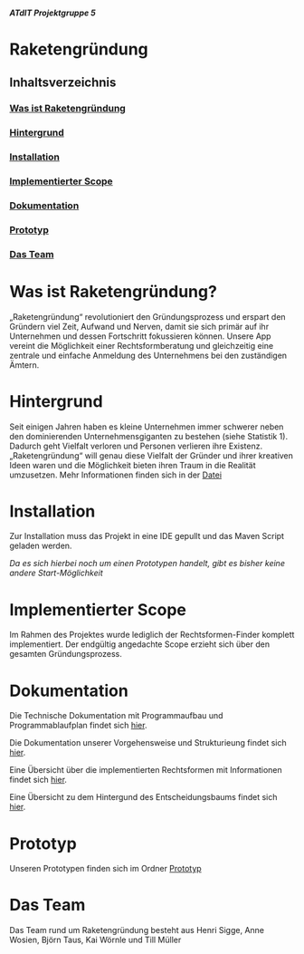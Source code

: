 ##### ATdIT Projektgruppe 5
# Raketengründung

## Inhaltsverzeichnis
### [Was ist Raketengründung](#was-ist-raketengründung-1)
### [Hintergrund](#hintergrund-1)
### [Installation](#installation-1)
### [Implementierter Scope](#implementierter-scope-1)
### [Dokumentation](#dokumentation-1)
### [Prototyp](#prototyp-1)
### [Das Team](#das-team-1)


# Was ist Raketengründung?
„Raketengründung“ revolutioniert den Gründungsprozess und erspart den Gründern viel Zeit,
Aufwand und Nerven, damit sie sich primär auf ihr Unternehmen und dessen Fortschritt
fokussieren können.
Unsere App vereint die Möglichkeit einer Rechtsformberatung und gleichzeitig eine zentrale
und einfache Anmeldung des Unternehmens bei den zuständigen Ämtern.


#  Hintergrund
Seit einigen Jahren haben es kleine Unternehmen immer schwerer neben den dominierenden
Unternehmensgiganten zu bestehen (siehe Statistik 1). Dadurch geht Vielfalt verloren und
Personen verlieren ihre Existenz.
„Raketengründung“ will genau diese Vielfalt der Gründer und ihrer kreativen Ideen waren und
die Möglichkeit bieten ihren Traum in die Realität umzusetzen.
Mehr Informationen finden sich in der [Datei](https://github.com/HerrTill/Gruppe5-Raketengruendung/blob/master/Thema/Raketengru%CC%88ndung_Thesolution.pdf)


# Installation
Zur Installation muss das Projekt in eine IDE gepullt und das Maven Script geladen werden.

_Da es sich hierbei noch um einen Prototypen handelt, gibt es bisher keine andere Start-Möglichkeit_


# Implementierter Scope
Im Rahmen des Projektes wurde lediglich der Rechtsformen-Finder komplett implementiert.
Der endgültig angedachte Scope erzieht sich über den gesamten Gründungsprozess.

# Dokumentation
Die Technische Dokumentation mit Programmaufbau und Programmablaufplan findet sich [hier](https://github.com/HerrTill/Gruppe5-Raketengruendung/blob/master/Code/Technische%20Dokumentation.pdf).

Die Dokumentation unserer Vorgehensweise und Strukturieung findet sich [hier](https://github.com/HerrTill/Gruppe5-Raketengruendung/blob/master/Thema/ATdIT_ProzessDokumentation.pdf).

Eine Übersicht über die implementierten Rechtsformen mit Informationen findet sich [hier](https://github.com/HerrTill/Gruppe5-Raketengruendung/blob/master/Thema/Steckbriefe%20Gesellschaftsformen.pdf).

Eine Übersicht zu dem Hintergund des Entscheidungsbaums findet sich [hier](https://github.com/HerrTill/Gruppe5-Raketengruendung/blob/master/Thema/Entscheidungsbaum.pdf).


# Prototyp
Unseren Prototypen finden sich im Ordner [Prototyp](https://github.com/HerrTill/Gruppe5-Raketengruendung/tree/master/Prototyp)

# Das Team
Das Team rund um Raketengründung besteht aus Henri Sigge, Anne Wosien, Björn Taus, Kai Wörnle und Till Müller
